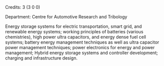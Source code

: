 Credits: 3 (3 0 0)

Department: Centre for Automotive Research and Tribology

Energy storage systems for electric transportation, smart grid, and renewable energy systems; working principles of batteries (various chemistries), high power ultra capacitors, and energy dense fuel cell systems; battery energy management techniques as well as ultra capacitor power management techniques; power electronics for energy and power management; Hybrid energy storage systems and controller development; charging and infrastructure design.